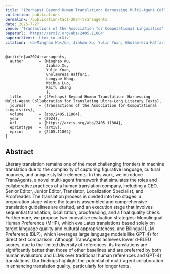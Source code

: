 ```yaml
---
title: "(Perhaps) Beyond Human Translation: Harnessing Multi-Agent Collaboration for Translating Ultra-Long Literary Texts"
collection: publications
permalink: /publication/tacl-2024-transagents
date: 2025-7-27
venue: 'Transactions of the Association for Computational Linguistics'
paperurl: 'https://arxiv.org/abs/2405.11804'
paperurltext: 'Link to arXiv'
citation: '<b>Minghao Wu</b>, Jiahao Xu, Yulin Yuan, Gholamreza Haffari, Longyue Wang, Weihua Luo, and Kaifu Zhang. 2025. <a href="http://minghao-wu.github.io/files/papers/transagents_tacl_2024.pdf"><u>(Perhaps) Beyond Human Translation: Harnessing Multi-Agent Collaboration for Translating Ultra-Long Literary Texts</u></a>. In <i>Transactions of the Association for Computational Linguistics</i>, abs/2405.11804.'
---
```


```
@article{wu2024transagents,
  author       = {Minghao Wu, 
                  Jiahao Xu, 
                  Yulin Yuan, 
                  Gholamreza Haffari, 
                  Longyue Wang,
                  Weihua Luo, 
                  Kaifu Zhang
                  },
  title        = {(Perhaps) Beyond Human Translation: Harnessing Multi-Agent Collaboration for Translating Ultra-Long Literary Texts},
  journal      = {Transactions of the Association for Computational Linguistics},
  volume       = {abs/2405.11804},
  year         = {2024},
  url          = {https://arxiv.org/abs/2405.11804},
  eprinttype   = {arXiv},
  eprint       = {2405.11804}
}
```

## Abstract
Literary translation remains one of the most challenging frontiers in machine translation due to the complexity of capturing figurative language, cultural nuances, and unique stylistic elements. In this work, we introduce TransAgents, a novel multi-agent framework that simulates the roles and collaborative practices of a human translation company, including a CEO, Senior Editor, Junior Editor, Translator, Localization Specialist, and Proofreader. The translation process is divided into two stages: a preparation stage where the team is assembled and comprehensive translation guidelines are drafted, and an execution stage that involves sequential translation, localization, proofreading, and a final quality check. Furthermore, we propose two innovative evaluation strategies: Monolingual Human Preference (MHP), which evaluates translations based solely on target language quality and cultural appropriateness, and Bilingual LLM Preference (BLP), which leverages large language models like GPT-4} for direct text comparison. Although TransAgents achieves lower d-BLEU scores, due to the limited diversity of references, its translations are significantly better than those of other baselines and are preferred by both human evaluators and LLMs over traditional human references and GPT-4} translations. Our findings highlight the potential of multi-agent collaboration in enhancing translation quality, particularly for longer texts.